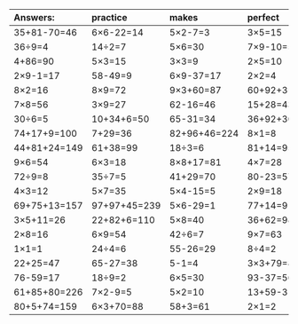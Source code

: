 | Answers: | practice | makes | perfect | ! |
| :--- | :--- | :--- | :--- | :--- |
| 35+81-70=46 | 6×6-22=14 | 5×2-7=3 | 3×5=15 | 6×8=48 | 
| 36÷9=4 | 14÷2=7 | 5×6=30 | 7×9-10=53 | 53-35=18 | 
| 4+86=90 | 5×3=15 | 3×3=9 | 2×5=10 | 6×4=24 | 
| 2×9-1=17 | 58-49=9 | 6×9-37=17 | 2×2=4 | 7×9=63 | 
| 8×2=16 | 8×9=72 | 9×3+60=87 | 60+92+3=155 | 55+99+79=233 | 
| 7×8=56 | 3×9=27 | 62-16=46 | 15+28=43 | 5×9=45 | 
| 30÷6=5 | 10+34+6=50 | 65-31=34 | 36+92+30=158 | 9×5=45 | 
| 74+17+9=100 | 7+29=36 | 82+96+46=224 | 8×1=8 | 93-19=74 | 
| 44+81+24=149 | 61+38=99 | 18÷3=6 | 81+14=95 | 2×4=8 | 
| 9×6=54 | 6×3=18 | 8×8+17=81 | 4×7=28 | 14+58=72 | 
| 72÷9=8 | 35÷7=5 | 41+29=70 | 80-23=57 | 7×7+6=55 | 
| 4×3=12 | 5×7=35 | 5×4-15=5 | 2×9=18 | 80+52-37=95 | 
| 69+75+13=157 | 97+97+45=239 | 5×6-29=1 | 77+14=91 | 4×2=8 | 
| 3×5+11=26 | 22+82+6=110 | 5×8=40 | 36+62=98 | 97-88=9 | 
| 2×8=16 | 6×9=54 | 42÷6=7 | 9×7=63 | 3×6=18 | 
| 1×1=1 | 24÷4=6 | 55-26=29 | 8÷4=2 | 76-12=64 | 
| 22+25=47 | 65-27=38 | 5-1=4 | 3×3+79=88 | 9×4=36 | 
| 76-59=17 | 18÷9=2 | 6×5=30 | 93-37=56 | 28-12=16 | 
| 61+85+80=226 | 7×2-9=5 | 5×2=10 | 13+59-31=41 | 4×4=16 | 
| 80+5+74=159 | 6×3+70=88 | 58+3=61 | 2×1=2 | 40÷5=8 | 
